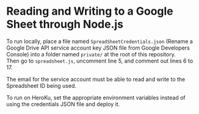 # Reading and Writing to a Google Sheet through Node.js

To run locally, place a file named `SpreadSheetCredentials.json` (Rename a Google Drive API service account key JSON file from Google Developers Console) into a folder named `private/` at the root of this repository.<br/>
Then go to `spreadsheet.js`, uncomment line 5, and comment out lines 6 to 17.

The email for the service account must be able to read and write to the Spreadsheet ID being used.

To run on HeroKu, set the appropriate environment variables instead of using the credentials JSON file and deploy it.
